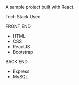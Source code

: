 A sample project built with React.

Tech Stack Used

FRONT END
- HTML
- CSS 
- ReactJS
- Bootstrap

BACK END
- Express
- MySQL

